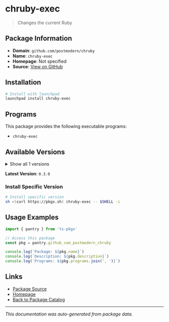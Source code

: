 # chruby-exec

> Changes the current Ruby

## Package Information

- **Domain**: `github.com/postmodern/chruby`
- **Name**: `chruby-exec`
- **Homepage**: Not specified
- **Source**: [View on GitHub](https://github.com/pkgxdev/pantry/tree/main/projects/github.com/postmodern/chruby/package.yml)

## Installation

```bash
# Install with launchpad
launchpad install chruby-exec
```

## Programs

This package provides the following executable programs:

- `chruby-exec`

## Available Versions

<details>
<summary>Show all 1 versions</summary>

- `0.3.9`

</details>

**Latest Version**: `0.3.9`

### Install Specific Version

```bash
# Install specific version
sh <(curl https://pkgx.sh) chruby-exec -- $SHELL -i
```

## Usage Examples

```typescript
import { pantry } from 'ts-pkgx'

// Access this package
const pkg = pantry.github_com_postmodern_chruby

console.log(`Package: ${pkg.name}`)
console.log(`Description: ${pkg.description}`)
console.log(`Programs: ${pkg.programs.join(', ')}`)
```

## Links

- [Package Source](https://github.com/pkgxdev/pantry/tree/main/projects/github.com/postmodern/chruby/package.yml)
- [Homepage](#)
- [Back to Package Catalog](../package-catalog.md)

---

*This documentation was auto-generated from package data.*
